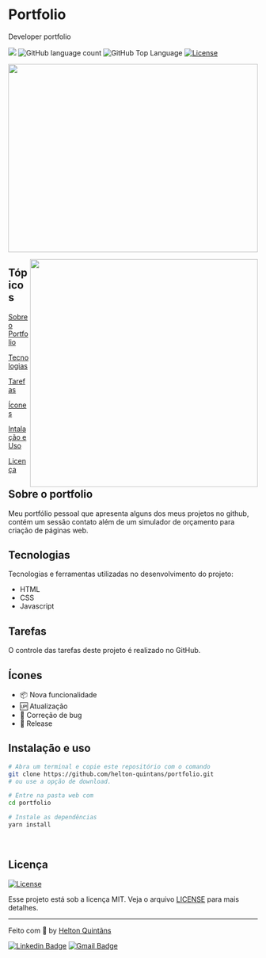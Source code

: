 # Portfolio

 Developer portfolio
 
 <p>
  <img src="https://img.shields.io/badge/Made%20by-Helton Quintãns-33cc95">
  <img alt="GitHub language count" src="https://img.shields.io/github/languages/count/helton-quintans/portfolio?color=33cc95">
  <img alt="GitHub Top Language" src="https://img.shields.io/github/languages/top/helton-quintans/portfolio?color=%2333cc95">
  <a href="https://opensource.org/licenses/MIT">
    <img alt="License" src="https://img.shields.io/badge/license-MIT-33cc95?style=flat-square">
  </a>
</p>

<p align="center">
    <img height="380em" width="100%" src="src/images/toReadme/yan-capa.png"/>
</p>

<img align="right" height="460em" src="src/images/toReadme/yanbot.png"/>

## Tópicos

[Sobre o Portfolio](#sobre-o-portfolio)

[Tecnologias](#tecnologias)

[Tarefas](#tarefas)

[Ícones](#ícones)

[Intalação e Uso](#instalação-e-uso)

[Licença](#licença)
<br>

## Sobre o portfolio

Meu portfólio pessoal que apresenta alguns dos meus projetos no github, contém um sessão contato além de um simulador de orçamento para criação de páginas web.

## Tecnologias

Tecnologias e ferramentas utilizadas no desenvolvimento do projeto:

- HTML
- CSS
- Javascript

 ## Tarefas

 O controle das tarefas deste projeto é realizado no GitHub.

## Ícones

- :package: Nova funcionalidade
- :up: Atualização
- :lady_beetle: Correção de bug
- :checkered_flag: Release

## Instalação e uso

```bash
# Abra um terminal e copie este repositório com o comando
git clone https://github.com/helton-quintans/portfolio.git
# ou use a opção de download.

# Entre na pasta web com
cd portfolio

# Instale as dependências
yarn install

```

<br>

## Licença

<a href="https://opensource.org/licenses/MIT">
    <img alt="License" src="https://img.shields.io/badge/license-MIT-7cd1a6?style=flat-square">
</a>

<br>

Esse projeto está sob a licença MIT. Veja o arquivo [LICENSE](/LICENSE) para mais detalhes.

---

Feito com :green_heart: by [Helton Quintãns](https://github.com/helton-quintans)

[![Linkedin Badge](https://img.shields.io/badge/-Helton%20Quintãns-7cd1a6?style=flat-square&logo=Linkedin&logoColor=white&link=https://www.linkedin.com/in/heltonquintans/)](https://www.linkedin.com/in/heltonquintans/)
[![Gmail Badge](https://img.shields.io/badge/-helton.quit@gmail.com-7cd1a6?style=flat-square&logo=Gmail&logoColor=white&link=mailto:helton.quit@gmail.com)](mailto:helton.quit@gmail.com)

